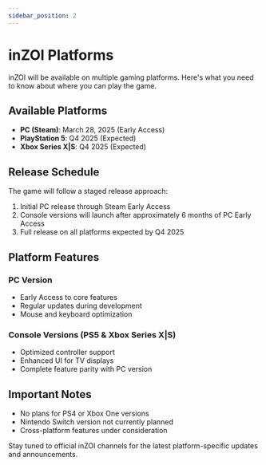 ```yaml
---
sidebar_position: 2
---
```


# inZOI Platforms

inZOI will be available on multiple gaming platforms. Here's what you need to know about where you can play the game.

## Available Platforms

- **PC (Steam)**: March 28, 2025 (Early Access)
- **PlayStation 5**: Q4 2025 (Expected)
- **Xbox Series X|S**: Q4 2025 (Expected)

## Release Schedule

The game will follow a staged release approach:

1. Initial PC release through Steam Early Access
2. Console versions will launch after approximately 6 months of PC Early Access
3. Full release on all platforms expected by Q4 2025

## Platform Features

### PC Version
- Early Access to core features
- Regular updates during development
- Mouse and keyboard optimization

### Console Versions (PS5 & Xbox Series X|S)
- Optimized controller support
- Enhanced UI for TV displays
- Complete feature parity with PC version

## Important Notes

- No plans for PS4 or Xbox One versions
- Nintendo Switch version not currently planned
- Cross-platform features under consideration

Stay tuned to official inZOI channels for the latest platform-specific updates and announcements.
